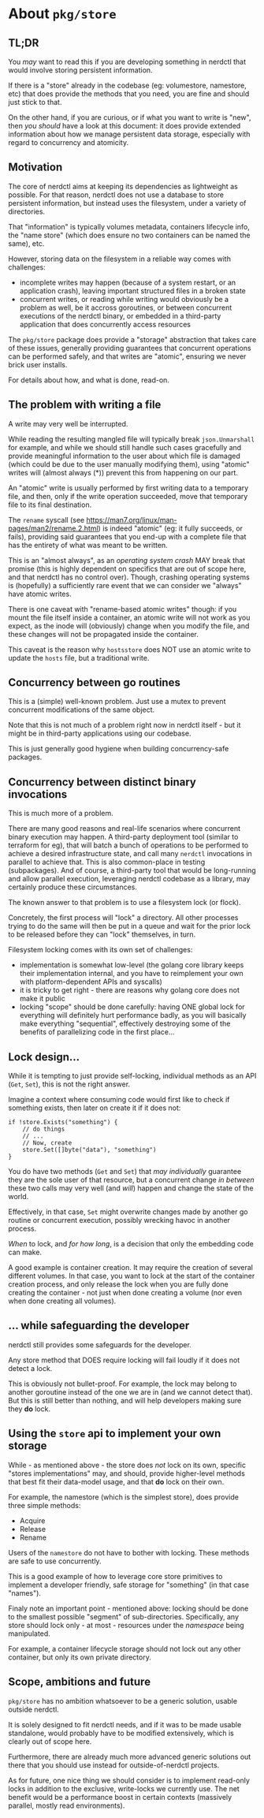 # About `pkg/store`

## TL;DR

You _may_ want to read this if you are developing something in nerdctl that would involve storing persistent information.

If there is a "store" already in the codebase (eg: volumestore, namestore, etc) that does provide the methods that you need,
you are fine and should just stick to that.

On the other hand, if you are curious, or if what you want to write is "new", then _you should_ have a look at this document:
it does provide extended information about how we manage persistent data storage, especially with regard to concurrency
and atomicity.

## Motivation

The core of nerdctl aims at keeping its dependencies as lightweight as possible.
For that reason, nerdctl does not use a database to store persistent information, but instead uses the filesystem,
under a variety of directories.

That "information" is typically volumes metadata, containers lifecycle info, the "name store" (which does ensure no two
containers can be named the same), etc.

However, storing data on the filesystem in a reliable way comes with challenges:
- incomplete writes may happen (because of a system restart, or an application crash), leaving important structured files
in a broken state
- concurrent writes, or reading while writing would obviously be a problem as well, be it accross goroutines, or between
concurrent executions of the nerdctl binary, or embedded in a third-party application that does concurrently access resources

The `pkg/store` package does provide a "storage" abstraction that takes care of these issues, generally providing
guarantees that concurrent operations can be performed safely, and that writes are "atomic", ensuring we never brick
user installs.

For details about how, and what is done, read-on.

## The problem with writing a file

A write may very well be interrupted.

While reading the resulting mangled file will typically break `json.Unmarshall` for example, and while we should still
handle such cases gracefully and provide meaningful information to the user about which file is damaged (which could be due
to the user manually modifying them), using "atomic" writes will (almost always (*)) prevent this from happening
on our part.

An "atomic" write is usually performed by first writing data to a temporary file, and then, only if the write operation
succeeded, move that temporary file to its final destination.

The `rename` syscall (see https://man7.org/linux/man-pages/man2/rename.2.html) is indeed "atomic"
(eg: it fully succeeds, or fails), providing said guarantees that you end-up with a complete file that has the entirety
of what was meant to be written.

This is an "almost always", as an _operating system crash_ MAY break that promise (this is highly dependent on specifics
that are out of scope here, and that nerdctl has no control over).
Though, crashing operating systems is (hopefully) a sufficiently rare event that we can consider we "always" have atomic writes.

There is one caveat with "rename-based atomic writes" though: if you mount the file itself inside a container,
an atomic write will not work as you expect, as the inode will (obviously) change when you modify the file,
and these changes will not be propagated inside the container.

This caveat is the reason why `hostsstore` does NOT use an atomic write to update the `hosts` file, but a traditional write.

## Concurrency between go routines

This is a (simple) well-known problem. Just use a mutex to prevent concurrent modifications of the same object.

Note that this is not much of a problem right now in nerdctl itself - but it might be in third-party applications using
our codebase.

This is just generally good hygiene when building concurrency-safe packages.

## Concurrency between distinct binary invocations

This is much more of a problem.

There are many good reasons and real-life scenarios where concurrent binary execution may happen.
A third-party deployment tool (similar to terraform for eg), that will batch a bunch of operations to be performed
to achieve a desired infrastructure state, and call many `nerdctl` invocations in parallel to achieve that.
This is also common-place in testing (subpackages).
And of course, a third-party tool that would be long-running and allow parallel execution, leveraging nerdctl codebase
as a library, may certainly produce these circumstances.

The known answer to that problem is to use a filesystem lock (or flock).

Concretely, the first process will "lock" a directory. All other processes trying to do the same will then be put
in a queue and wait for the prior lock to be released before they can "lock" themselves, in turn.

Filesystem locking comes with its own set of challenges:
- implementation is somewhat low-level (the golang core library keeps their implementation internal, and you have to
reimplement your own with platform-dependent APIs and syscalls)
- it is tricky to get right - there are reasons why golang core does not make it public
- locking "scope" should be done carefully: having ONE global lock for everything will definitely hurt performance badly,
as you will basically make everything "sequential", effectively destroying some of the benefits of parallelizing code
in the first place...

## Lock design...

While it is tempting to just provide self-locking, individual methods as an API (`Get`, `Set`), this is not the right
answer.

Imagine a context where consuming code would first like to check if something exists, then later on create it if it does not:
```golang
if !store.Exists("something") {
	// do things
	// ...
	// Now, create
	store.Set([]byte("data"), "something")
}
```

You do have two methods (`Get` and `Set`) that _may individually_ guarantee they are the sole user of that resource,
but a concurrent change _in between_ these two calls may very well (and _will_) happen and change the state of the world.

Effectively, in that case, `Set` might overwrite changes made by another go routine or concurrent execution, possibly
wrecking havoc in another process.

_When_ to lock, and _for how long_, is a decision that only the embedding code can make.

A good example is container creation.
It may require the creation of several different volumes.
In that case, you want to lock at the start of the container creation process, and only release the lock when you are fully
done creating the container - not just when done creating a volume (nor even when done creating all volumes).

## ... while safeguarding the developer

nerdctl still provides some safeguards for the developer.

Any store method that DOES require locking will fail loudly if it does not detect a lock.

This is obviously not bullet-proof.
For example, the lock may belong to another goroutine instead of the one we are in (and we cannot detect that).
But this is still better than nothing, and will help developers making sure they **do** lock.

## Using the `store` api to implement your own storage

While - as mentioned above - the store does _not_ lock on its own, specific "stores implementations" may, and should,
provide higher-level methods that best fit their data-model usage, and that **do** lock on their own.

For example, the namestore (which is the simplest store), does provide three simple methods:
- Acquire
- Release
- Rename

Users of the `namestore` do not have to bother with locking. These methods are safe to use concurrently.

This is a good example of how to leverage core store primitives to implement a developer friendly, safe storage for
"something" (in that case "names").

Finaly note an important point - mentioned above: locking should be done to the smallest possible "segment" of sub-directories.
Specifically, any store should lock only - at most - resources under the _namespace_ being manipulated.

For example, a container lifecycle storage should not lock out any other container, but only its own private directory.

## Scope, ambitions and future

`pkg/store` has no ambition whatsoever to be a generic solution, usable outside nerdctl.

It is solely designed to fit nerdctl needs, and if it was to be made usable standalone, would probably have to be modified
extensively, which is clearly out of scope here.

Furthermore, there are already much more advanced generic solutions out there that you should use instead for outside-of-nerdctl projects.

As for future, one nice thing we should consider is to implement read-only locks in addition to the exclusive, write-locks
we currently use.
The net benefit would be a performance boost in certain contexts (massively parallel, mostly read environments).